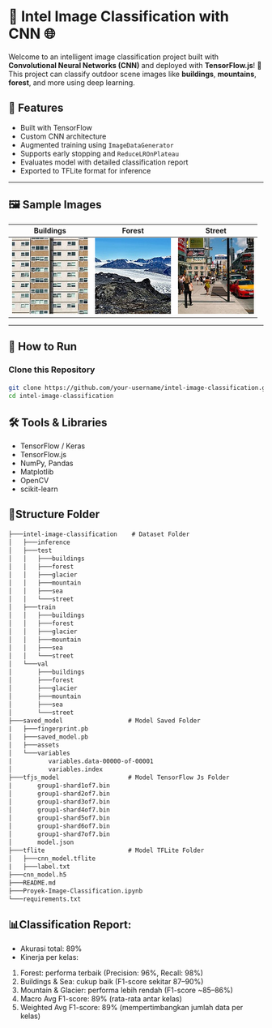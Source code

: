 # 🧠 Intel Image Classification with CNN 🌐

Welcome to an intelligent image classification project built with **Convolutional Neural Networks (CNN)** and deployed with **TensorFlow.js**! 🚀 This project can classify outdoor scene images like **buildings**, **mountains**, **forest**, and more using deep learning.

## 🌟 Features
- Built with TensorFlow
- Custom CNN architecture
- Augmented training using `ImageDataGenerator`
- Supports early stopping and `ReduceLROnPlateau`
- Evaluates model with detailed classification report
- Exported to TFLite format for inference

---

## 🖼️ Sample Images
| Buildings | Forest | Street |
|----------|--------|--------|
| ![](intel-image-classification/inference/222.jpg) | ![](intel-image-classification/inference/143.jpg) | ![](intel-image-classification/inference/121.jpg) |

---

## 🚀 How to Run

### Clone this Repository
```bash
git clone https://github.com/your-username/intel-image-classification.git
cd intel-image-classification
```

## 🛠️ Tools & Libraries
- TensorFlow / Keras
- TensorFlow.js
- NumPy, Pandas
- Matplotlib
- OpenCV
- scikit-learn

## 📂Structure Folder
```
├───intel-image-classification    # Dataset Folder
│   ├───inference 
│   ├───test
│   │   ├───buildings
│   │   ├───forest
│   │   ├───glacier
│   │   ├───mountain
│   │   ├───sea
│   │   └───street
│   ├───train
│   │   ├───buildings
│   │   ├───forest
│   │   ├───glacier
│   │   ├───mountain
│   │   ├───sea
│   │   └───street
│   └───val
│       ├───buildings
│       ├───forest
│       ├───glacier
│       ├───mountain
│       ├───sea
│       └───street
├───saved_model                  # Model Saved Folder
|   ├───fingerprint.pb
│   ├───saved_model.pb
│   ├───assets
│   └───variables
|          variables.data-00000-of-00001
│          variables.index
├───tfjs_model                   # Model TensorFlow Js Folder
|       group1-shard1of7.bin
│       group1-shard2of7.bin
│       group1-shard3of7.bin
│       group1-shard4of7.bin
│       group1-shard5of7.bin
│       group1-shard6of7.bin
│       group1-shard7of7.bin
│       model.json
├───tflite                       # Model TFLite Folder
│   ├───cnn_model.tflite
|   ├───label.txt
├───cnn_model.h5
├───README.md
├───Proyek-Image-Classification.ipynb
└───requirements.txt
```
## **📊Classification Report:**
- Akurasi total: 89%
- Kinerja per kelas:
1. Forest: performa terbaik (Precision: 96%, Recall: 98%)
2. Buildings & Sea: cukup baik (F1-score sekitar 87–90%)
3. Mountain & Glacier: performa lebih rendah (F1-score ~85–86%)
4. Macro Avg F1-score: 89% (rata-rata antar kelas)
5. Weighted Avg F1-score: 89% (mempertimbangkan jumlah data per kelas)
